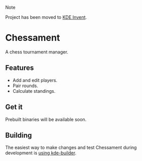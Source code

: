 <!--
    SPDX-FileCopyrightText: 2025 Manuel Alcaraz Zambrano <manuelalcarazzam@gmail.com>
    SPDX-License-Identifier: CC0-1.0
-->

> [!NOTE]
> Project has been moved to [KDE Invent](https://invent.kde.org/games/chessament).

# Chessament

A chess tournament manager.

## Features

- Add and edit players.
- Pair rounds.
- Calculate standings.

## Get it

Prebuilt binaries will be available soon.

## Building

The easiest way to make changes and test Chessament during development is [using kde-builder](https://develop.kde.org/docs/getting-started/building/kde-builder-compile/).
